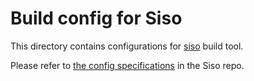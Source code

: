 # Build config for Siso

This directory contains configurations for
[siso](https://chromium.googlesource.com/build/+/refs/heads/main/siso/)
build tool.

Please refer to [the config specifications](https://chromium.googlesource.com/build/+/refs/heads/main/siso/docs/starlark_config.md) in the Siso repo.

